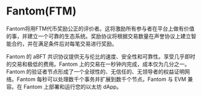 # 

# Fantom(FTM)

Fantom将用FTM代币奖励公正的评价者。这将激励所有参与者在平台上做有价值的事，并建立一个可靠的生态系统。奖励协议将根据交易数量在声誉协议上建立智能合约，并在满足条件后对每笔交易进行奖励。

Fantom 的 aBFT 共识协议提供无与伦比的速度、安全性和可靠性。享受几乎即时的交易和极低的费用。Fantom 上的交易在一秒钟内完成，成本仅为几分之一。Fantom 的验证者节点形成了一个全球性的、无信任的、无领导者的权益证明网络。Fantom 每秒可以处理数千个事务并扩展到数千个节点。Fantom 与 EVM 兼容。在 Fantom 上部署和运行您的以太坊 dApp。


